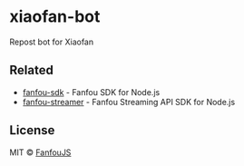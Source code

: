 # xiaofan-bot

Repost bot for Xiaofan

## Related

- [fanfou-sdk](https://github.com/LitoMore/fanfou-sdk-node) - Fanfou SDK for Node.js
- [fanfou-streamer](https://github.com/LitoMore/fanfou-streamer) - Fanfou Streaming API SDK for Node.js

## License

MIT © [FanfouJS](https://github.com/fanfoujs)
